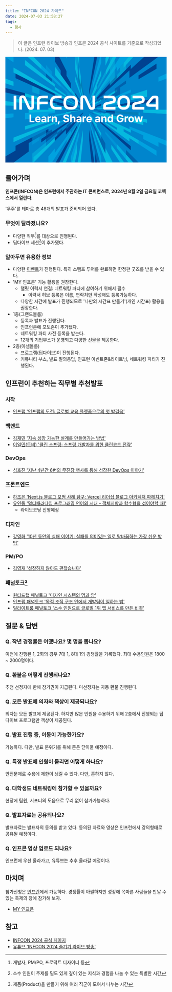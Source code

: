 ```yaml
---
title: "INFCON 2024 가이드"
date: 2024-07-03 21:58:27
tags:
  - 행사
---
```


> 이 글은 인프런 라이브 방송과 인프콘 2024 공식 사이트를 기준으로 작성되었다. (2024. 07. 03)

![출처: 인프런 <INFCON 2024>](infcon-2024.png)

## 들어가며

**인프콘(INFCON)은 인프런에서 주관하는 IT 콘퍼런스로, 2024년 8월 2일 금요일 코엑스에서 열린다.**

'우주'를 테마로 총 48개의 발표가 준비되어 있다.

### 무엇이 달라졌나요?

- 다양한 직무[^1]를 대상으로 진행된다.
- 딥다이브 세션[^2]이 추가됐다.

### 알아두면 유용한 정보

- 다양한 [이벤트](https://www.inflearn.com/conf/infcon-2024/info/event/)가 진행된다. 특히 스탬프 투어를 완료하면 한정판 굿즈를 받을 수 있다.
- 'MY 인프콘' 기능 활용을 권장한다.
    - 랠릿 이력서 연결: 네트워킹 파티에 참여하기 위해서 필수
        - 이력서 허브 등록은 이름, 연락처만 작성해도 등록가능하다.
    - 다양한 시간에 발표가 진행되므로 '나만의 시간표 만들기'(개인 시간표) 활용을 권장한다.
- 1층(그랜드볼룸)
    - 등록과 발표가 진행된다.
    - 인프런존에 포토존이 추가됐다.
    - 네트워킹 파티 사전 등록을 받는다.
    - 12개의 기업부스가 운영되고 다양한 선물을 제공한다.
- 2층(아셈볼룸)
    - 프로그램(딥다이브)이 진행된다.
    - 커뮤니티 부스, 발표 질의응답, 인프런 이벤트존&라이트닝, 네트워킹 파티가 진행된다.

## 인프런이 추천하는 직무별 추천발표

### 시작

- <a href="https://inflearn.com/conf/infcon-2024/session-detail/912/" target="_blank">인프랩 '인프랩의 도전: 글로벌 교육 플랫폼으로의 첫
  발걸음'</a>

### 백엔드

- <a href="https://inflearn.com/conf/infcon-2024/session-detail/877/" target="_blank">김재민 '지속 성장 가능한 설계를 만들어가는 방법'</a>
- <a href="https://inflearn.com/conf/infcon-2024/session-detail/880/" target="_blank">이일민(토비) '클린 스프링: 스프링 개발자를 위한 클린코드
  전략'</a>

### DevOps

- <a href="https://inflearn.com/conf/infcon-2024/session-detail/874/" target="_blank">심호진 '지난 4년간 6번의 무진장 행사를 통해 성장한
  DevOps 이야기'</a>

### 프론트엔드

- <a href="https://inflearn.com/conf/infcon-2024/session-detail/871/" target="_blank">하조은 'Next.js 블로그 모범 사례 탐구: Vercel
  리더십 블로그 아키텍처 파헤치기'</a>
- <a href="https://inflearn.com/conf/infcon-2024/session-detail/866/" target="_blank">유인동 '멀티패러다임 프로그래밍 언어의 시대 - 객체지향과
  함수형을 섞어야할 때!'</a>
    - 라이브코딩 진행예정

### 디자인

- <a href="https://inflearn.com/conf/infcon-2024/session-detail/891/" target="_blank">강영화 '10년 동안의 실패 이야기: 실패를 의미있는 일로
  탈바꿈하는 가장 쉬운 방법'</a>

### PM/PO

- <a href="https://inflearn.com/conf/infcon-2024/session-detail/899/" target="_blank">김영재 '성장하지 않아도 괜찮습니다'</a>

### 패널토크[^3]

- <a href="https://inflearn.com/conf/infcon-2024/session-detail/905/" target="_blank">원티드랩 패널토크 '디자인 시스템의 명과 암'</a>
- <a href="https://inflearn.com/conf/infcon-2024/session-detail/904/" target="_blank">인프랩 패널토크 '목적 조직 구조 안에서 개발팀이 일하는
  법'</a>
- <a href="https://inflearn.com/conf/infcon-2024/session-detail/901/" target="_blank">딜라이트룸 패널토크 '소수 인원으로 글로벌 1위 앱 서비스를
  만든 비결'</a>

## 질문 & 답변

### Q. 작년 경쟁률은 어땠나요? 몇 명을 뽑나요?

이전에 진행된 1, 2회의 경우 7대 1, 8대 1의 경쟁률을 기록했다. 최대 수용인원은 1800 ~ 2000명이다.

### Q. 환불은 어떻게 진행되나요?

추첨 선정자에 한해 참가권이 지급된다. 미선정자는 자동 환불 진행된다.

### Q. 모든 발표에 의자와 책상이 제공되나요?

의자는 모든 발표에 제공된다. 하지만 많은 인원을 수용하기 위해 2층에서 진행되는 딥다이브 프로그램만 책상이 제공된다.

### Q. 발표 진행 중, 이동이 가능한가요?

가능하다. 다만, 발표 분위기를 위해 문은 닫아둘 예정이다.

### Q. 특정 발표에 인원이 몰리면 어떻게 하나요?

안전문제로 수용에 제한이 생길 수 있다. 다만, 흔하지 않다.

### Q. 대학생도 네트워킹에 참가할 수 있을까요?

현장에 팀원, 서포터의 도움으로 무리 없이 참가가능하다.

### Q. 발표자료는 공유되나요?

발표자료는 발표자의 동의를 받고 있다. 동의된 자료와 영상은 인프런에서 강의형태로 공유될 예정이다.

### Q. 인프콘 영상 업로드 되나요?

인프런에 우선 올라가고, 유튜브는 추후 올라갈 예정이다.

## 마치며

참가신청은 [인프런](https://inf.run/NgR9K)에서 가능하다. 경쟁률이 아찔하지만 성장에 목마른 사람들을 만날 수 있는 축제의 장에 참가해 보자.

- [MY 인프콘](https://www.inflearn.com/conf/infcon-2024/share?year=2024&id=1148697&hash=devmeeple%40e53018af&name=%EB%AF%B8%ED%94%8C)

## 참고

- [INFCON 2024 공식 페이지](https://www.inflearn.com/conf/infcon-2024/)
- [유튜브 'INFCON 2024 즐기기 라이브 방송'](https://www.youtube.com/live/BICZOyzv7_0?si=POGyjIAPF2keDJyb)

[^1]: 개발자, PM/PO, 프로덕트 디자이너 등
[^2]: 소수 인원이 주제를 밀도 있게 깊이 있는 지식과 경험을 나눌 수 있는 특별한 시간
[^3]: 제품(Product)을 만들기 위해 여러 직군이 모여서 나누는 시간

